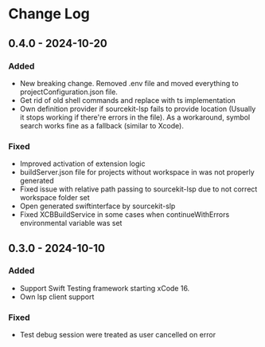 # Change Log

## 0.4.0 - 2024-10-20

### Added

-   New breaking change. Removed .env file and moved everything to projectConfiguration.json file.
-   Get rid of old shell commands and replace with ts implementation
-   Own definition provider if sourcekit-lsp fails to provide location (Usually it stops working if there're errors in the file). As a workaround, symbol search works fine as a fallback (similar to Xcode).

### Fixed

-   Improved activation of extension logic
-   buildServer.json file for projects without workspace in was not properly generated
-   Fixed issue with relative path passing to sourcekit-lsp due to not correct workspace folder set
-   Open generated swiftinterface by sourcekit-slp
-   Fixed XCBBuildService in some cases when continueWithErrors environmental variable was set

## 0.3.0 - 2024-10-10

### Added

-   Support Swift Testing framework starting xCode 16.
-   Own lsp client support

### Fixed

-   Test debug session were treated as user cancelled on error
